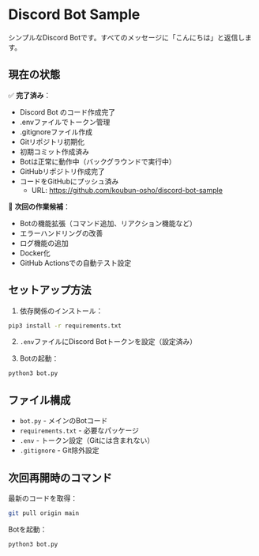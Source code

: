 # Discord Bot Sample

シンプルなDiscord Botです。すべてのメッセージに「こんにちは」と返信します。

## 現在の状態

✅ **完了済み**：
- Discord Bot のコード作成完了
- .envファイルでトークン管理
- .gitignoreファイル作成
- Gitリポジトリ初期化
- 初期コミット作成済み
- Botは正常に動作中（バックグラウンドで実行中）
- GitHubリポジトリ作成完了
- コードをGitHubにプッシュ済み
  - URL: https://github.com/koubun-osho/discord-bot-sample

📝 **次回の作業候補**：
- Botの機能拡張（コマンド追加、リアクション機能など）
- エラーハンドリングの改善
- ログ機能の追加
- Docker化
- GitHub Actionsでの自動テスト設定

## セットアップ方法

1. 依存関係のインストール：
```bash
pip3 install -r requirements.txt
```

2. `.env`ファイルにDiscord Botトークンを設定（設定済み）

3. Botの起動：
```bash
python3 bot.py
```

## ファイル構成

- `bot.py` - メインのBotコード
- `requirements.txt` - 必要なパッケージ
- `.env` - トークン設定（Gitには含まれない）
- `.gitignore` - Git除外設定

## 次回再開時のコマンド

最新のコードを取得：
```bash
git pull origin main
```

Botを起動：
```bash
python3 bot.py
```